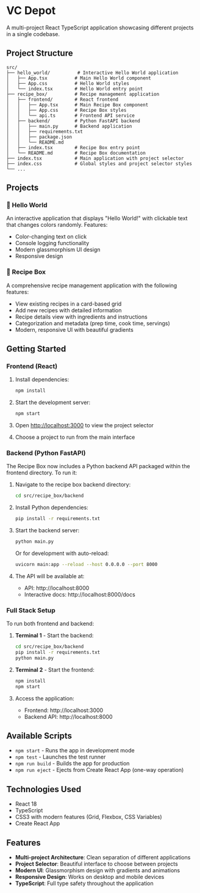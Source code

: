 # VC Depot

A multi-project React TypeScript application showcasing different projects in a single codebase.

## Project Structure

```
src/
├── hello_world/          # Interactive Hello World application
│   ├── App.tsx          # Main Hello World component
│   ├── App.css          # Hello World styles
│   └── index.tsx        # Hello World entry point
├── recipe_box/          # Recipe management application
│   ├── frontend/        # React frontend
│   │   ├── App.tsx      # Main Recipe Box component
│   │   ├── App.css      # Recipe Box styles
│   │   └── api.ts       # Frontend API service
│   ├── backend/         # Python FastAPI backend
│   │   ├── main.py      # Backend application
│   │   ├── requirements.txt
│   │   ├── package.json
│   │   └── README.md
│   ├── index.tsx        # Recipe Box entry point
│   └── README.md        # Recipe Box documentation
├── index.tsx            # Main application with project selector
├── index.css            # Global styles and project selector styles
└── ...
```

## Projects

### 👋 Hello World
An interactive application that displays "Hello World!" with clickable text that changes colors randomly. Features:
- Color-changing text on click
- Console logging functionality
- Modern glassmorphism UI design
- Responsive design

### 🍳 Recipe Box
A comprehensive recipe management application with the following features:
- View existing recipes in a card-based grid
- Add new recipes with detailed information
- Recipe details view with ingredients and instructions
- Categorization and metadata (prep time, cook time, servings)
- Modern, responsive UI with beautiful gradients

## Getting Started

### Frontend (React)

1. Install dependencies:
   ```bash
   npm install
   ```

2. Start the development server:
   ```bash
   npm start
   ```

3. Open [http://localhost:3000](http://localhost:3000) to view the project selector

4. Choose a project to run from the main interface

### Backend (Python FastAPI)

The Recipe Box now includes a Python backend API packaged within the frontend directory. To run it:

1. Navigate to the recipe box backend directory:
   ```bash
   cd src/recipe_box/backend
   ```

2. Install Python dependencies:
   ```bash
   pip install -r requirements.txt
   ```

3. Start the backend server:
   ```bash
   python main.py
   ```
   
   Or for development with auto-reload:
   ```bash
   uvicorn main:app --reload --host 0.0.0.0 --port 8000
   ```

4. The API will be available at:
   - API: http://localhost:8000
   - Interactive docs: http://localhost:8000/docs

### Full Stack Setup

To run both frontend and backend:

1. **Terminal 1** - Start the backend:
   ```bash
   cd src/recipe_box/backend
   pip install -r requirements.txt
   python main.py
   ```

2. **Terminal 2** - Start the frontend:
   ```bash
   npm install
   npm start
   ```

3. Access the application:
   - Frontend: http://localhost:3000
   - Backend API: http://localhost:8000

## Available Scripts

- `npm start` - Runs the app in development mode
- `npm test` - Launches the test runner
- `npm run build` - Builds the app for production
- `npm run eject` - Ejects from Create React App (one-way operation)

## Technologies Used

- React 18
- TypeScript
- CSS3 with modern features (Grid, Flexbox, CSS Variables)
- Create React App

## Features

- **Multi-project Architecture**: Clean separation of different applications
- **Project Selector**: Beautiful interface to choose between projects
- **Modern UI**: Glassmorphism design with gradients and animations
- **Responsive Design**: Works on desktop and mobile devices
- **TypeScript**: Full type safety throughout the application
